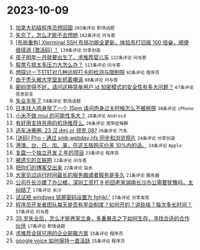 # 2023-10-09

1. [加拿大初级程序员想回国](https://www.v2ex.com/t/980098) `203条评论` `职场话题`
1. [失恋了，怎么才能不去想她](https://www.v2ex.com/t/980114) `162条评论` `问与答`
1. [[布局重构] Xterminal SSH 布局功能全更新，体验吊打旧版 100 倍😁，顺便继续送 [激活码] ！](https://www.v2ex.com/t/980160) `139条评论` `分享创造`
1. [孩子明年一月就要出生了，求推荐婴儿车](https://www.v2ex.com/t/980075) `122条评论` `问与答`
1. [股票亏损太多压力大怎么办？](https://www.v2ex.com/t/980243) `113条评论` `问与答`
1. [想探讨一下钉钉对几种远程打卡的检测与限制呀](https://www.v2ex.com/t/980127) `92条评论` `程序员`
1. [由于秃头被大学室友抓着嘲讽](https://www.v2ex.com/t/980111) `88条评论` `问与答`
1. [密码学得不好，请问这种简单用户 id 加密模式的安全性有多大问题？](https://www.v2ex.com/t/980076) `67条评论` `信息安全`
1. [失业半年了](https://www.v2ex.com/t/980089) `59条评论` `职场话题`
1. [日本找人肉身带了一个 15pm,请问肉身过关时候怎么不被税呀](https://www.v2ex.com/t/980299) `30条评论` `iPhone`
1. [小米不做 miui 的可能性多大？](https://www.v2ex.com/t/980295) `28条评论` `Android`
1. [有好用支持共用的机场推荐么.](https://www.v2ex.com/t/980199) `26条评论` `宽带症候群`
1. [选车决赛圈, 23 汉 dmi or 领克 08?](https://www.v2ex.com/t/980087) `26条评论` `汽车`
1. [[送码] Pho - 通过 smb,webdav,nfs 同步和浏览照片](https://www.v2ex.com/t/980166) `24条评论` `分享创造`
1. [港澳、台、日、加、美，在这五版购买价差 10%内的话。](https://www.v2ex.com/t/980146) `24条评论` `Apple`
1. [复盘一个独立开发 2 年的项目](https://www.v2ex.com/t/980242) `23条评论` `程序员`
1. [被遗忘的互联网](https://www.v2ex.com/t/980265) `22条评论` `问与答`
1. [把你们的博客交出来](https://www.v2ex.com/t/980228) `22条评论` `站长`
1. [大家见过运行时间最长的服务器或者服务是多久](https://www.v2ex.com/t/980095) `21条评论` `服务器`
1. [公司在长沙建了办公楼，深圳工资打 9 折回老家湖南长沙办公需要犹豫吗，太纠结了](https://www.v2ex.com/t/980305) `17条评论` `长沙`
1. [试试把 windows 锁屏密码设置为 fghjkl;'](https://www.v2ex.com/t/980122) `17条评论` `分享发现`
1. [程序员开发者团队每天是否有早会制度？如何开的？讲些啥？每次多长时间？](https://www.v2ex.com/t/980106) `17条评论` `问与答`
1. [35 岁失业后，怎么才能养家立身，多重暴击之下如何生存，寻找合适的合作伙伴](https://www.v2ex.com/t/980071) `17条评论` `职场话题`
1. [求推荐全球可用的企业邮箱方案](https://www.v2ex.com/t/980276) `15条评论` `程序员`
1. [google voice 如何保持一直活跃](https://www.v2ex.com/t/980217) `15条评论` `程序员`
